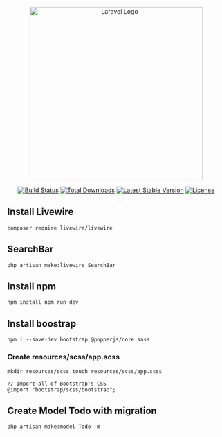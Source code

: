 <p align="center"><a href="https://laravel.com" target="_blank"><img src="https://raw.githubusercontent.com/laravel/art/master/logo-lockup/5%20SVG/2%20CMYK/1%20Full%20Color/laravel-logolockup-cmyk-red.svg" width="400" alt="Laravel Logo"></a></p>

<p align="center">
<a href="https://github.com/laravel/framework/actions"><img src="https://github.com/laravel/framework/workflows/tests/badge.svg" alt="Build Status"></a>
<a href="https://packagist.org/packages/laravel/framework"><img src="https://img.shields.io/packagist/dt/laravel/framework" alt="Total Downloads"></a>
<a href="https://packagist.org/packages/laravel/framework"><img src="https://img.shields.io/packagist/v/laravel/framework" alt="Latest Stable Version"></a>
<a href="https://packagist.org/packages/laravel/framework"><img src="https://img.shields.io/packagist/l/laravel/framework" alt="License"></a>
</p>

## Install Livewire
``
composer require livewire/livewire
``

## SearchBar 
``
php artisan make:livewire SearchBar
``

## Install npm
``
npm install
npm run dev
``

## Install boostrap
``
npm i --save-dev bootstrap @popperjs/core sass
``

### Create resources/scss/app.scss
``
mkdir resources/scss
touch resources/scss/app.scss
``

```
// Import all of Bootstrap's CSS
@import "bootstrap/scss/bootstrap";
```

## Create Model Todo with migration
``
php artisan make:model Todo -m
``

